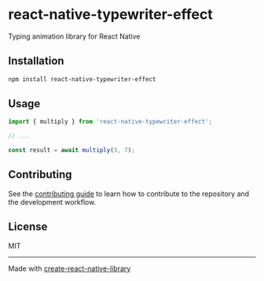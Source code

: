 # react-native-typewriter-effect

Typing animation library for React Native

## Installation

```sh
npm install react-native-typewriter-effect
```

## Usage

```js
import { multiply } from 'react-native-typewriter-effect';

// ...

const result = await multiply(3, 7);
```

## Contributing

See the [contributing guide](CONTRIBUTING.md) to learn how to contribute to the repository and the development workflow.

## License

MIT

---

Made with [create-react-native-library](https://github.com/callstack/react-native-builder-bob)
